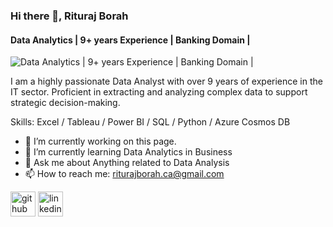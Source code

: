 ### Hi there 👋, Rituraj Borah
#### Data Analytics | 9+ years Experience | Banking Domain |
![Data Analytics | 9+ years Experience | Banking Domain |](https://www.canva.com/design/DAF7sfYNdyw/-hl4eYYEVGYwcr7nBD9UEQ/edit?utm_content=DAF7sfYNdyw&utm_campaign=designshare&utm_medium=link2&utm_source=sharebutton)

I am a highly passionate Data Analyst with over 9 years of experience in the IT sector. Proficient in extracting and analyzing complex data to support strategic decision-making.

Skills: Excel / Tableau / Power BI / SQL / Python / Azure Cosmos DB

- 🔭 I’m currently working on this page. 
- 🌱 I’m currently learning Data Analytics in Business 
- 💬 Ask me about Anything related to Data Analysis 
- 📫 How to reach me: riturajborah.ca@gmail.com 


[<img src='https://cdn.jsdelivr.net/npm/simple-icons@3.0.1/icons/github.svg' alt='github' height='40'>](https://github.com/https://github.com/rituraj-borah)  [<img src='https://cdn.jsdelivr.net/npm/simple-icons@3.0.1/icons/linkedin.svg' alt='linkedin' height='40'>](https://www.linkedin.com/in/www.linkedin.com/in/rituraj-borah-junaak/)
